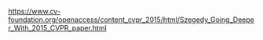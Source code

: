 https://www.cv-foundation.org/openaccess/content_cvpr_2015/html/Szegedy_Going_Deeper_With_2015_CVPR_paper.html

